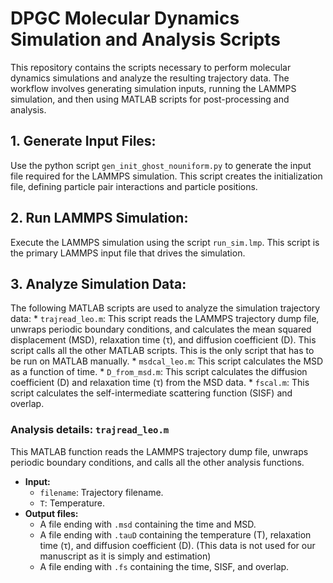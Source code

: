 # DPGC Molecular Dynamics Simulation and Analysis Scripts

This repository contains the scripts necessary to perform molecular dynamics simulations and analyze the resulting trajectory data. The workflow involves generating simulation inputs, running the LAMMPS simulation, and then using MATLAB scripts for post-processing and analysis.


## 1.  **Generate Input Files:**

Use the python script `gen_init_ghost_nouniform.py` to generate the input file required for the LAMMPS simulation. This script creates the initialization file, defining particle pair interactions and particle positions.

## 2.  **Run LAMMPS Simulation:**

Execute the LAMMPS simulation using the script `run_sim.lmp`. This script is the primary LAMMPS input file that drives the simulation.

## 3.  **Analyze Simulation Data:**    
The following MATLAB scripts are used to analyze the simulation trajectory data:
     * `trajread_leo.m`: This script reads the LAMMPS trajectory dump file, unwraps periodic boundary conditions, and calculates the mean squared displacement (MSD), relaxation time (τ), and diffusion coefficient (D). This script calls all the other MATLAB scripts. This is the only script that has to be run on MATLAB manually.
     * `msdcal_leo.m`: This script calculates the MSD as a function of time.
     * `D_from_msd.m`: This script calculates the diffusion coefficient (D) and relaxation time (τ) from the MSD data. 
     * `fscal.m`: This script calculates the self-intermediate scattering function (SISF) and overlap. 



###  Analysis details: `trajread_leo.m`

This MATLAB function reads the LAMMPS trajectory dump file, unwraps periodic boundary conditions, and calls all the other analysis functions.

* **Input:**
    * `filename`:  Trajectory filename.
    * `T`: Temperature.
* **Output files:**
    * A file ending with `.msd` containing the time and MSD.
    * A file ending with `.tauD` containing the temperature (T), relaxation time (τ), and diffusion coefficient (D). (This data is not used for our manuscript as it is simply and estimation)
    * A file ending with `.fs` containing the time, SISF, and overlap.

